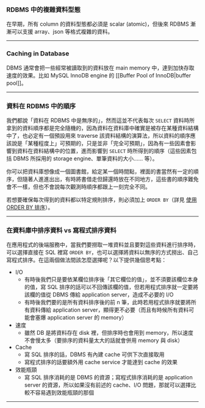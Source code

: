 ### RDBMS 中的複雜資料型態

在早期，所有 column 的資料型態都必須是 scalar (atomic)，但後來 RDBMS 漸漸可以支援 array、json 等格式複雜的資料。

---

### Caching in Database

DBMS 通常會把一些經常被讀取到的資料放在 main memory 中，達到加快存取速度的效果。比如 MySQL InnoDB engine 的 [[Buffer Pool of InnoDB|buffer pool]]。

---

### 資料在 RDBMS 中的順序

我們都說「資料在 RDBMS 中是無序的」，然而這並不代表每次 `SELECT` 資料時所拿到的資料順序都是完全隨機的，因為資料在資料庫中確實是被存在某種資料結構中了，也必定有一個預設用來 traverse 該資料結構的演算法，所以資料的順序應該說是「某種程度上」可預期的，只是並非「完全可預期」，因為有一些因素會影響到資料在資料結構中的位置，進而影響到 `SELECT` 時所得到的順序（這些因素包括 DBMS 所採用的 storage engine、單筆資料的大小...... 等）。

你可以把資料庫想像成一個圖書館，給定某一個時間點，裡面的書當然有一定的順序，但隨著人進進出出，有時將書借走但歸還時放在不同地方，這些書的順序難免會不一樣，但也不會說每次觀測時順序都跟上一刻完全不同。

若想要確保每次得到的資料都以特定規則排序，則必須加上 `ORDER BY`（詳見 [使用 ORDER BY 排序](</Database/SQL/DML.md#使用 ORDER BY 排序>)）。

---

### 在資料庫中排序資料 vs 寫程式排序資料

在應用程式的後端服務中，當我們要撈取一堆資料並且要對這些資料進行排序時，可以選擇直接在 SQL 裡寫 `ORDER BY`，也可以選擇將資料以無序的方式撈出、自己寫程式排序。在這兩個做法間該怎麼選擇呢？以下提供幾個思考點：

- I/O
    - 有時後我們只是要依某欄位排序後「其它欄位的值」，並不須要該欄位本身的值，寫 SQL 排序的話可以不回傳該欄的值，但若用程式排序就一定要將該欄的值從 DBMS 傳給 application server，造成不必要的 I/O
    - 有時後我們要的是所有資料排序後的前 n 筆，此時若用程式排序就要將所有資料傳給 application server，顯得更不必要（而且有時候所有資料可能會塞爆 application server 的 memory）
- 速度
    - 雖然 DB 是將資料存在 disk 裡，但排序時也會用到 memory，所以速度不會慢太多（要排序的資料量太大的話就會併用 memory 與 disk）
- Cache
    - 寫 SQL 排序的話，DBMS 有內建 cache 可供下次直接取用
    - 寫程式排序的話要額外用 cache service 才能達到 cache 的效果
- 效能瓶頸
    - 寫 SQL 排序消耗的是 DBMS 的資源；寫程式排序消耗的是 application server 的資源，所以如果沒有前述的 cache、I/O 問題，那就可以選擇比較不容易遇到效能瓶頸的那個

---
